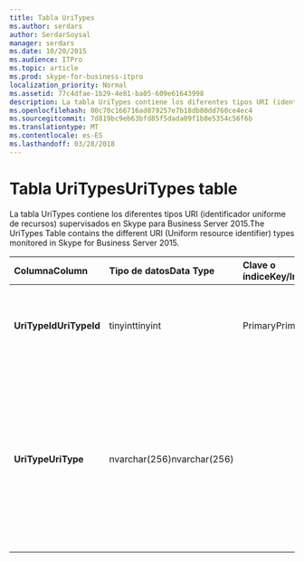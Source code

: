 ```yaml
---
title: Tabla UriTypes
ms.author: serdars
author: SerdarSoysal
manager: serdars
ms.date: 10/20/2015
ms.audience: ITPro
ms.topic: article
ms.prod: skype-for-business-itpro
localization_priority: Normal
ms.assetid: 77c4dfae-1b29-4e81-ba05-609e61643998
description: La tabla UriTypes contiene los diferentes tipos URI (identificador uniforme de recursos) supervisados en Skype para Business Server 2015.
ms.openlocfilehash: 00c70c166716ad879257e7b18db80dd760ce4ec4
ms.sourcegitcommit: 7d819bc9eb63bfd85f5dada09f1b8e5354c56f6b
ms.translationtype: MT
ms.contentlocale: es-ES
ms.lasthandoff: 03/28/2018
---
```

# <a name="uritypes-table"></a><span data-ttu-id="b1ae9-103">Tabla UriTypes</span><span class="sxs-lookup"><span data-stu-id="b1ae9-103">UriTypes table</span></span>
 
<span data-ttu-id="b1ae9-104">La tabla UriTypes contiene los diferentes tipos URI (identificador uniforme de recursos) supervisados en Skype para Business Server 2015.</span><span class="sxs-lookup"><span data-stu-id="b1ae9-104">The UriTypes Table contains the different URI (Uniform resource identifier) types monitored in Skype for Business Server 2015.</span></span>
  
|<span data-ttu-id="b1ae9-105">**Columna**</span><span class="sxs-lookup"><span data-stu-id="b1ae9-105">**Column**</span></span>|<span data-ttu-id="b1ae9-106">**Tipo de datos**</span><span class="sxs-lookup"><span data-stu-id="b1ae9-106">**Data Type**</span></span>|<span data-ttu-id="b1ae9-107">**Clave o índice**</span><span class="sxs-lookup"><span data-stu-id="b1ae9-107">**Key/Index**</span></span>|<span data-ttu-id="b1ae9-108">**Detalles**</span><span class="sxs-lookup"><span data-stu-id="b1ae9-108">**Details**</span></span>|
|:-----|:-----|:-----|:-----|
|<span data-ttu-id="b1ae9-109">**UriTypeId**</span><span class="sxs-lookup"><span data-stu-id="b1ae9-109">**UriTypeId**</span></span> <br/> |<span data-ttu-id="b1ae9-110">tinyint</span><span class="sxs-lookup"><span data-stu-id="b1ae9-110">tinyint</span></span>  <br/> |<span data-ttu-id="b1ae9-111">Primary</span><span class="sxs-lookup"><span data-stu-id="b1ae9-111">Primary</span></span>  <br/> |<span data-ttu-id="b1ae9-112">Identificador único asignado a un tipo URI.</span><span class="sxs-lookup"><span data-stu-id="b1ae9-112">Unique identifier assigned to a URI type.</span></span>  <br/> |
|<span data-ttu-id="b1ae9-113">**UriType**</span><span class="sxs-lookup"><span data-stu-id="b1ae9-113">**UriType**</span></span> <br/> |<span data-ttu-id="b1ae9-114">nvarchar(256)</span><span class="sxs-lookup"><span data-stu-id="b1ae9-114">nvarchar(256)</span></span>  <br/> || <span data-ttu-id="b1ae9-115">Descripciones de los distintos tipos URI.</span><span class="sxs-lookup"><span data-stu-id="b1ae9-115">Descriptions of the different URI types.</span></span> <span data-ttu-id="b1ae9-116">Los valores permitidos son:</span><span class="sxs-lookup"><span data-stu-id="b1ae9-116">Allowed values are:</span></span> <br/>  <span data-ttu-id="b1ae9-117">0 - Uri del teléfono</span><span class="sxs-lookup"><span data-stu-id="b1ae9-117">0 - Phone Uri</span></span> <br/>  <span data-ttu-id="b1ae9-118">1 - Uri del usuario</span><span class="sxs-lookup"><span data-stu-id="b1ae9-118">1 - User Uri</span></span> <br/> |
   

